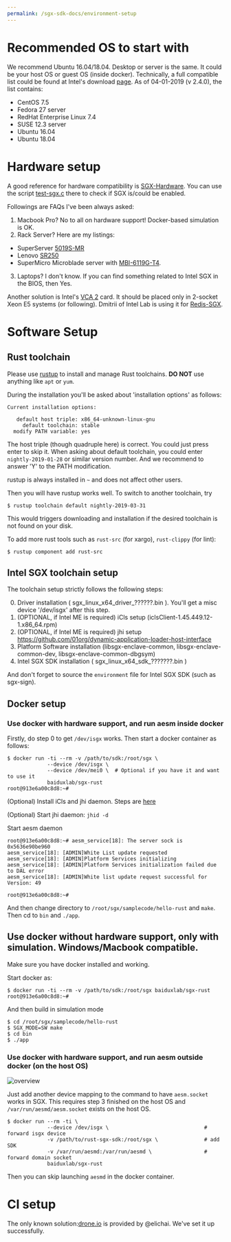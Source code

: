 ```yaml
---
permalink: /sgx-sdk-docs/environment-setup
---
```

# Recommended OS to start with

We recommend Ubuntu 16.04/18.04. Desktop or server is the same. It could be your host OS or guest OS (inside docker). Technically, a full compatible list could be found at Intel's download [page](https://download.01.org/intel-sgx/linux-2.4/). As of 04-01-2019 (v 2.4.0), the list contains:

* CentOS 7.5
* Fedora 27 server
* RedHat Enterprise Linux 7.4
* SUSE 12.3 server
* Ubuntu 16.04
* Ubuntu 18.04

# Hardware setup

A good reference for hardware compatibility is [SGX-Hardware](https://github.com/ayeks/SGX-hardware). You can use the script [test-sgx.c](https://github.com/ayeks/SGX-hardware/blob/master/test-sgx.c) there to check if SGX is/could be enabled.

Followings are FAQs I've been always asked:
1. Macbook Pro? No to all on hardware support! Docker-based simulation is OK.
2. Rack Server? Here are my listings:
* SuperServer [5019S-MR](https://www.supermicro.com/products/system/1U/5019/SYS-5019S-MR.cfm)
* Lenovo [SR250](https://www.lenovo.com/us/en/data-center/servers/racks/ThinkSystem-SR250/p/77XX7SRSR25)
* SuperMicro Microblade server with [MBI-6119G-T4](https://www.supermicro.com/products/MicroBlade/module/MBI-6119G-T4.cfm).
3. Laptops? I don't know. If you can find something related to Intel SGX in the BIOS, then Yes.

Another solution is Intel's [VCA 2](https://www.intel.com/content/dam/support/us/en/documents/server-products/server-accessories/VCA2_HW_User_Guide.pdf) card. It should be placed only in 2-socket Xeon E5 systems (or following). Dmitrii of Intel Lab is using it for [Redis-SGX](https://redislabs.com/rlsessions_post_type/redis-sgx-secure-redis-intel-sgx/).

# Software Setup

## Rust toolchain

Please use [rustup](https://rustup.rs/) to install and manage Rust toolchains. **DO NOT** use anything like `apt` or `yum`.

During the installation you'll be asked about 'installation options' as follows:
```
Current installation options:

   default host triple: x86_64-unknown-linux-gnu
     default toolchain: stable
  modify PATH variable: yes
```

The host triple (though quadruple here) is correct. You could just press enter to skip it. When asking about default toolchain, you could enter `nightly-2019-01-28` or similar version number. And we recommend to answer 'Y' to the PATH modification.

rustup is always installed in `~` and does not affect other users.

Then you will have rustup works well. To switch to another toolchain, try
```
$ rustup toolchain default nightly-2019-03-31
```
This would triggers downloading and installation if the desired toolchain is not found on your disk.

To add more rust tools such as `rust-src` (for xargo), `rust-clippy` (for lint):
```
$ rustup component add rust-src
```

## Intel SGX toolchain setup

The toolchain setup strictly follows the following steps:

0. Driver installation ( sgx_linux_x64_driver_??????.bin ). You'll get a misc device '/dev/isgx' after this step.
1. (OPTIONAL, if Intel ME is required) iCls setup (iclsClient-1.45.449.12-1.x86_64.rpm)
2. (OPTIONAL, if Intel ME is required) jhi setup https://github.com/01org/dynamic-application-loader-host-interface
3. Platform Software installation (libsgx-enclave-common, libsgx-enclave-common-dev, libsgx-enclave-common-dbgsym)
4. Intel SGX SDK installation ( sgx_linux_x64_sdk_???????.bin )

And don't forget to source the `environment` file for Intel SGX SDK (such as sgx-sign).

## Docker setup

### Use docker with hardware support, and run aesm inside docker

Firstly, do step 0 to get `/dev/isgx` works. Then start a docker container as follows:

```
$ docker run -ti --rm -v /path/to/sdk:/root/sgx \
             --device /dev/isgx \
             --device /dev/mei0 \  # Optional if you have it and want to use it
             baiduxlab/sgx-rust
root@913e6a00c8d8:~#
```

(Optional) Install iCls and jhi daemon. Steps are [here](https://github.com/apache/incubator-teaclave-sgx-sdk/blob/master/dockerfile/Dockerfile.1604.nightly#L50)

(Optional) Start jhi daemon: `jhid -d`

Start aesm daemon
```
root@913e6a00c8d8:~# aesm_service[18]: The server sock is 0x5636e90be960
aesm_service[18]: [ADMIN]White List update requested
aesm_service[18]: [ADMIN]Platform Services initializing
aesm_service[18]: [ADMIN]Platform Services initialization failed due to DAL error
aesm_service[18]: [ADMIN]White list update request successful for Version: 49

root@913e6a00c8d8:~#
```

And then change directory to `/root/sgx/samplecode/hello-rust` and `make`. Then cd to `bin` and `./app`.

## Use docker without hardware support, only with simulation. Windows/Macbook compatible.

Make sure you have docker installed and working.

Start docker as:

```
$ docker run -ti --rm -v /path/to/sdk:/root/sgx baiduxlab/sgx-rust
root@913e6a00c8d8:~#
```

And then build in simulation mode
```
$ cd /root/sgx/samplecode/hello-rust
$ SGX_MODE=SW make
$ cd bin
$ ./app
```

### Use docker with hardware support, and run aesm outside docker (on the host OS)

![overview](https://github.com/apache/incubator-teaclave-sgx-sdk/raw/master/documents/mesa.png)

Just add another device mapping to the command to have `aesm.socket` works in SGX. This requires step 3 finished on the host OS and `/var/run/aesmd/aesm.socket` exists on the host OS.

```
$ docker run --rm -ti \
             --device /dev/isgx \                               # forward isgx device
             -v /path/to/rust-sgx-sdk:/root/sgx \               # add SDK
             -v /var/run/aesmd:/var/run/aesmd \                 # forward domain socket
             baiduxlab/sgx-rust
```

Then you can skip launching `aesmd` in the docker container.

# CI setup

The only known solution:[drone.io](http://drone.io) is provided by @elichai. We've set it up successfully.
